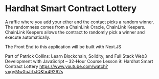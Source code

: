 # Hardhat Smart Contract Lottery

A raffle where you add your ether and the contact picks a random winner. The randomness comes from a ChainLink Oracle, ChainLink Keepers. ChainLink Keepers allows the contract to randomly pick a winner and execute automatically.

The Front End to this application will be built with Next.JS

Part of Patrick Collins:
Learn Blockchain, Solidity, and Full Stack Web3 Development with JavaScript – 32-Hour Course
Lesson 9: Hardhat Smart Contract Lottery
https://www.youtube.com/watch?v=gyMwXuJrbJQ&t=49262s